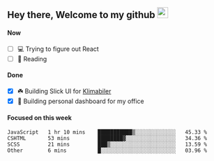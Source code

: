 ## Hey there, Welcome to my github <img src="https://media.giphy.com/media/hvRJCLFzcasrR4ia7z/giphy.gif" width="25px">

#### Now
- [ ] 💻 Trying to figure out React
- [ ] 📕 Reading

#### Done
- [x] ☘️ Building Slick UI for [Klimabiler](https://klimabiler.dk)
- [x] 🚀 Building personal dashboard for my office
 
 #### Focused on this week
<!--START_SECTION:waka-->

```text
JavaScript   1 hr 10 mins    ███████████▒░░░░░░░░░░░░░   45.33 %
CSHTML       53 mins         ████████▓░░░░░░░░░░░░░░░░   34.36 %
SCSS         21 mins         ███▒░░░░░░░░░░░░░░░░░░░░░   13.59 %
Other        6 mins          █░░░░░░░░░░░░░░░░░░░░░░░░   03.96 %
```

<!--END_SECTION:waka-->

